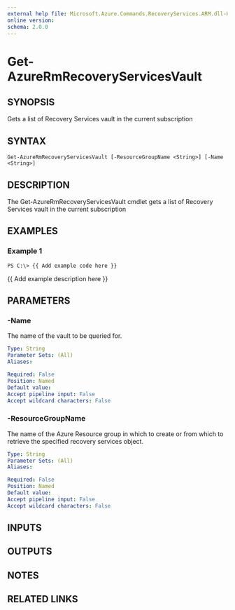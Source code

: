 ```yaml
---
external help file: Microsoft.Azure.Commands.RecoveryServices.ARM.dll-Help.xml
online version: 
schema: 2.0.0
---
```


# Get-AzureRmRecoveryServicesVault
## SYNOPSIS
Gets a list of Recovery Services vault in the current subscription

## SYNTAX

```
Get-AzureRmRecoveryServicesVault [-ResourceGroupName <String>] [-Name <String>]
```

## DESCRIPTION
The Get-AzureRmRecoveryServicesVault cmdlet gets a list of Recovery Services vault in the current subscription

## EXAMPLES

### Example 1
```
PS C:\> {{ Add example code here }}
```

{{ Add example description here }}

## PARAMETERS

### -Name
The name of the vault to be queried for.

```yaml
Type: String
Parameter Sets: (All)
Aliases: 

Required: False
Position: Named
Default value: 
Accept pipeline input: False
Accept wildcard characters: False
```

### -ResourceGroupName
The name of the Azure Resource group in which to create or from which to retrieve the specified recovery services object.

```yaml
Type: String
Parameter Sets: (All)
Aliases: 

Required: False
Position: Named
Default value: 
Accept pipeline input: False
Accept wildcard characters: False
```

## INPUTS

## OUTPUTS

## NOTES

## RELATED LINKS

